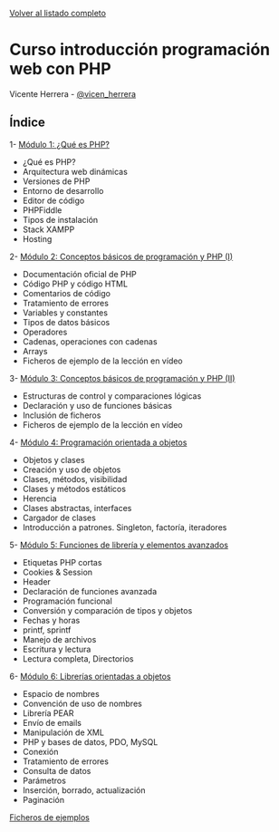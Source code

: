 [Volver al listado completo](../)

# Curso introducción programación web con PHP

Vicente Herrera - [@vicen_herrera](https://twitter.com/vicen_herrera)

## Índice

1- [Módulo 1: ¿Qué es PHP?](./1.md)
* ¿Qué es PHP?
* Arquitectura web dinámicas
* Versiones de PHP
* Entorno de desarrollo
* Editor de código
* PHPFiddle
* Tipos de instalación
* Stack XAMPP
* Hosting

2- [Módulo 2: Conceptos básicos de programación y PHP (I)](./2.md)
* Documentación oficial de PHP
* Código PHP y código HTML
* Comentarios de código
* Tratamiento de errores
* Variables y constantes
* Tipos de datos básicos
* Operadores
* Cadenas, operaciones con cadenas
* Arrays
* Ficheros de ejemplo de la lección en vídeo

3- [Módulo 3: Conceptos básicos de programación y PHP (II)](./3.md)
* Estructuras de control y comparaciones lógicas
* Declaración y uso de funciones básicas
* Inclusión de ficheros
* Ficheros de ejemplo de la lección en vídeo

4- [Módulo 4: Programación orientada a objetos](./4.md)
* Objetos y clases
* Creación y uso de objetos
* Clases, métodos, visibilidad
* Clases y métodos estáticos
* Herencia
* Clases abstractas, interfaces
* Cargador de clases
* Introducción a patrones. Singleton, factoría, iteradores

5- [Módulo 5: Funciones de librería y elementos avanzados](./5.md)
* Etiquetas PHP cortas
* Cookies & Session
* Header
* Declaración de funciones avanzada
* Programación funcional
* Conversión y comparación de tipos y objetos
* Fechas y horas
* printf, sprintf
* Manejo de archivos
* Escritura y lectura
* Lectura completa, Directorios

6- [Módulo 6: Librerías orientadas a objetos](./6.md)
* Espacio de nombres
* Convención de uso de nombres
* Librería PEAR
* Envío de emails
* Manipulación de XML
* PHP y bases de datos, PDO, MySQL
* Conexión
* Tratamiento de errores
* Consulta de datos
* Parámetros
* Inserción, borrado, actualización
* Paginación

[Ficheros de ejemplos](./ejemplos_php.zip)